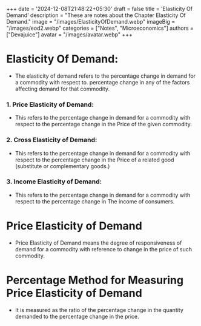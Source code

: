 +++
date = '2024-12-08T21:48:22+05:30'
draft = false
title = 'Elasticity Of Demand'
description = "These are notes about the Chapter Elasticity Of Demand."
image = "/images/ElasticityOfDemand.webp"
imageBig = "/images/eod2.webp"
categories = ["Notes", "Microeconomics"]
authors = ["Devajuice"]
avatar = "/images/avatar.webp"
+++

   # Elasticity Of Demand: 
- The elasticity of demand refers to the percentage change in demand for a commodity with respect to. percentage change in any of the factors affecting demand for that commodity.
### 1. Price Elasticity of Demand: 
- This refers to the percentage change in demand for a commodity with respect to the percentage change in the Price of the given commodity.
### 2. Cross Elasticity of Demand: 
- This refers to the percentage change in demand for a commodity with respect to the percentage change in the Price of a related good (substitute or complementary goods.)
### 3. Income Elasticity of Demand: 
- This refers to the percentage change in demand for a commodity with respect to the percentage change in The income of consumers.

# Price Elasticity of Demand
- Price Elasticity of Demand means the degree of responsiveness of demand for a commodity with reference to change in the price of such commodity.
# Percentage Method for Measuring Price Elasticity of Demand
- It is measured as the ratio of the percentage change in the quantity demanded to the percentage change in the price. 
